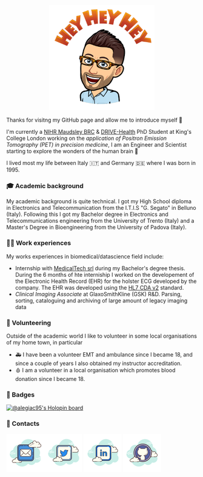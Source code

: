 <!--
**alegiac95/alegiac95** is a ✨ _special_ ✨ repository because its `README.md` (this file) appears on your GitHub profile.

Here are some ideas to get you started:

- 🔭 I’m currently working on ...
- 🌱 I’m currently learning ...
- 👯 I’m looking to collaborate on ...
- 🤔 I’m looking for help with ...
- 💬 Ask me about ...
- 📫 How to reach me: ...
- 😄 Pronouns: ...
- ⚡ Fun fact: ...
-->
<p align="center"> <img width=55% src="./.github/images/greetings.PNG">
</p>


Thanks for visitng my GitHub page and allow me to introduce myself :wave:

I'm currently a [NIHR Maudsley BRC](https://www.maudsleybrc.nihr.ac.uk/) & [DRIVE-Health](https://drive-health.org/) PhD Student at King's College London working on the _application of Positron Emission Tomography (PET) in precision medicine_, I am an Engineer and Scientist starting to explore the wonders of the human brain :brain:

I lived most my life between Italy :it: and Germany :de: where I was born in 1995.

### :mortar_board: Academic background

My academic background is quite technical. 
I got my High School diploma in Electronics and Telecommunication from the I.T.I.S "G. Segato" in Belluno (Italy). 
Following this I got my Bachelor degree in Electronics and Telecommunications engineering from the University of Trento (Italy) and a Master's Degree in Bioengineering from the University of Padova (Italy).


### :man_technologist: Work experiences 

My works experiences in biomedical/datascience field include:
* Internship with [MedicalTech srl](https://www.medicaltech.it/) during my Bachelor's degree thesis. During the 6 months of hte interniship I worked on the developement of the Electronic Health Record (EHR) for the holster ECG developed by the company. The EHR was developed using the [HL7 CDA v2](https://www.hl7.org/implement/standards/product_brief.cfm?product_id=7) standard.
* _Clinical Imaging Associate_ at GlaxoSmithKline (GSK) R&D. Parsing, sorting, cataloguing and archiving of large amount of legacy imaging data


### :handshake: Volunteering

Outside of the academic world I like to volunteer in some local organisations of my home town, in particular 
* :ambulance: I have been a volunteer EMT and ambulance since I became 18, and since a couple of years I also obtained my instructor accreditation.
* :drop_of_blood: I am a volunteer in a local organisation which promotes blood donation since I became 18.


### :name_badge: Badges

[![@alegiac95's Holopin board](https://holopin.me/alegiac95)](https://holopin.io/@alegiac95)

### :card_index: Contacts 

[![Mail](.github/images/icons8-mail-100.png)](mailto:alessio.giacomel@kcl.ac.uk)[![Twitter](.github/images/icons8-twitter-100.png)](https://twitter.com/alessiogiacome4) [![LinkedIn](.github/images/icons8-linkedin-100.png)](https://linkedin.com/in/giacomelalessio) [![GitHub](.github/images/icons8-github-100.png)](https://github.com/alegiac95)
